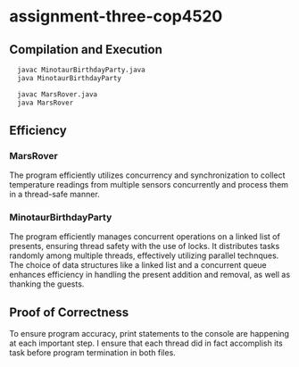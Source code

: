 # assignment-three-cop4520

## Compilation and Execution
```bash 
  javac MinotaurBirthdayParty.java
  java MinotaurBirthdayParty
```

```bash 
  javac MarsRover.java
  java MarsRover
```

## Efficiency
### MarsRover 
The program efficiently utilizes concurrency and synchronization to collect temperature readings from multiple sensors concurrently and process them in a thread-safe manner.
### MinotaurBirthdayParty
The program efficiently manages concurrent operations on a linked list of presents, ensuring thread safety with the use of locks. It distributes tasks randomly among multiple threads, effectively utilizing parallel technques. The choice of data structures like a linked list and a concurrent queue enhances efficiency in handling the present addition and removal, as well as thanking the guests.

## Proof of Correctness
To ensure program accuracy, print statements to the console are happening at each important step. I ensure that each thread did in fact accomplish its task before program termination in both files.



